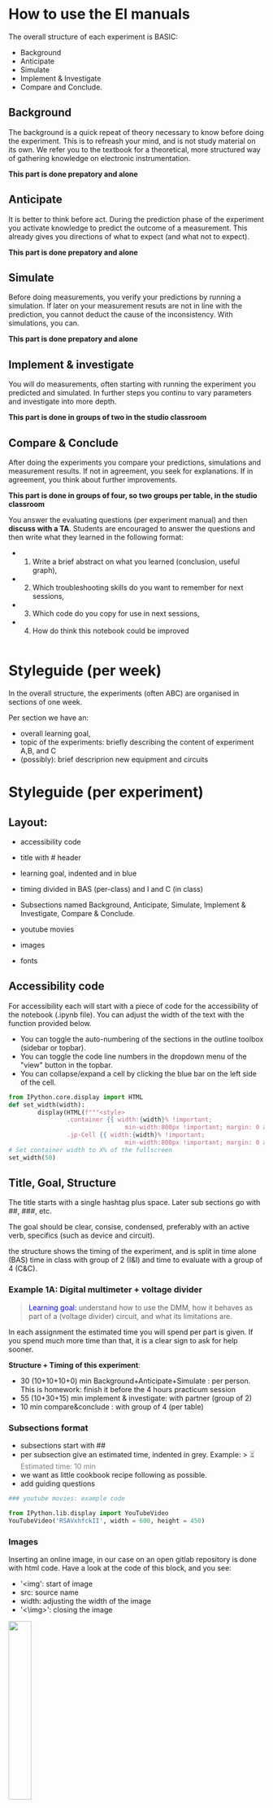 # How to use the EI manuals

The overall structure of each experiment is BASIC:
- Background
- Anticipate
- Simulate
- Implement & Investigate
- Compare and Conclude. 

## Background
The background is a quick repeat of theory necessary to know before doing the experiment. This is to refreash your mind, and is not study material on its own. We refer you to the textbook for a theoretical, more structured way of gathering knowledge on electronic instrumentation. 

**This part is done prepatory and alone**

## Anticipate
It is better to think before act. During the prediction phase of the experiment you activate knowledge to predict the outcome of a measurement. This already gives you directions of what to expect (and what not to expect). 

**This part is done prepatory and alone**

## Simulate
Before doing measurements, you verify your predictions by running a simulation. If later on your measurement resuts are not in line with the prediction, you cannot deduct the cause of the inconsistency. With simulations, you can. 

**This part is done prepatory and alone**

## Implement & investigate
You will do measurements, often starting with running the experiment you predicted and simulated. In further steps you continu to vary parameters and investigate into more depth. 

**This part is done in groups of two in the studio classroom**

## Compare & Conclude
After doing the experiments you compare your predictions, simulations and measurement results. If not in agreement, you seek for explanations. If in agreement, you think about further improvements. 

**This part is done in groups of four, so two groups per table, in the studio classroom**

You answer the evaluating questions (per experiment manual) and then **discuss with a TA**. 
Students are encouraged to answer the questions and then write what they learned in the following format:
- 1. Write a brief abstract on what you learned (conclusion, useful graph), 
- 2. Which troubleshooting skills do you want to remember for next sessions, 
- 3. Which code do you copy for use in next sessions,
- 4. How do think this notebook could be improved


```python

```

# Styleguide (per week)
In the overall structure, the experiments (often ABC) are organised in sections of one week. 

Per section we have an:
* overall learning goal, 
* topic of the experiments: briefly describing the content of experiment A,B, and C
* (possibly): brief descriprion new equipment and circuits



# Styleguide (per experiment)

## Layout:
- accessibility code
- title with # header
- learning goal, indented and in blue
- timing divided in BAS (per-class) and I and C (in class)
- Subsections named Background, Anticipate, Simulate, Implement & Investigate, Compare & Conclude. 

- youtube movies
- images
- fonts

## Accessibility code
For accessibility each will start with a piece of code for the accessibility of the notebook (.ipynb file). You can adjust the width of the text with the function provided below.
- You can toggle the auto-numbering of the sections in the outline toolbox (sidebar or topbar).
- You can toggle the code line numbers in the dropdown menu of the "view" button in the topbar. 
- You can collapse/expand a cell by clicking the blue bar on the left side of the cell.

```python
from IPython.core.display import HTML
def set_width(width):
        display(HTML(f"""<style>  
                .container {{ width:{width}% !important; 
                                min-width:800px !important; margin: 0 auto}} 
                .jp-Cell {{ width:{width}% !important; 
                                min-width:800px !important; margin: 0 auto}} </style>"""))
# Set container width to X% of the fullscreen 
set_width(50)

```

## Title, Goal, Structure

The title starts with a single hashtag plus space. Later sub sections go with ##, ###, etc. 

The goal should be clear, consise, condensed, preferably with an active verb, specifics (such as device and circuit). 

the structure shows the timing of the experiment, and is split in time alone (BAS) time in class with group of 2 (I&I) and time to evaluate with a group of 4 (C&C). 

### Example 1A: Digital multimeter + voltage divider
> <font color='blue'>Learning goal:</font> understand how to use the DMM, how it behaves as part of a (voltage divider) circuit, and what its limitations are.

In each assignment the estimated time you will spend per part is given. If you spend much more time than that, it is a clear sign to ask for help sooner. 

**Structure + Timing of this experiment**: 
- 30 (10+10+10+0) min Background+Anticipate+Simulate  : per person. This is homework: finish it before the 4 hours practicum session
- 55 (10+30+15) min implement & investigate: with partner (group of 2)
- 10 min compare&conclude                  : with group of 4 (per table)



### Subsections format
- subsections start with ##
- per subsection give an estimated time, indented in grey. Example: > <font color='grey'>⏳ Estimated time: 10 min</font>
- we want as little cookbook recipe following as possible. 
- add guiding questions



```python
### youtube movies: example code

from IPython.lib.display import YouTubeVideo
YouTubeVideo('RSAVxhfckII', width = 600, height = 450)
```

<!-- #region -->
### Images

Inserting an online image, in our case on an open gitlab repository is done with html code. Have a look at the code of this block, and you see:
- '<img': start of image
- src: source name
- width: adjusting the width of the image
- '<\img>': closing the image


<img src="https://gitlab.tudelft.nl/mwdocter/nb2214-images/-/raw/main/ELC/ELC1b%20voltage%20divider.jpg" width=30%></img>


<!-- #endregion -->

### Fonts
you can make different color or size fonts:
- first define the font color 
- then write the text, or even copy paste an icon
- then close/remove the different font color with '</font>'

While Jupyter notebooks are quite forgving in not closing fonts, markdown files are not.

Example: 
<font color='grey'>⏳ Estimated time: 30 min</font>

- Making text in markdown italic is done by placing it between _underscores_
- Making text in markdown bold is e by placing it between **double astericks**




### Inserting own images
In some cases an answer can be best illustrated with a picutre, either drawn or a photo taken from the setup, or oscilloscope screen, or screendump of the laptop. Then the following code is most udesfull, which need to be in two consecutive cells:

```python
from ipywidgets import FileUpload
from IPython.display import Image
import os
upload=FileUpload()
upload

```

```python
file_name="1A_1_VImeters.jpg"
if upload.value!={}:
    with open(file_name,"wb") as f:
        try: f.write(upload.data[-1]) # python 3.7 Kernel code, not working on Vocareum
        except: f.write(upload.value[-1]["content"])  # python 3.8 Kernel code, works on Vocareum if you change the kernel

Image(filename=file_name, width="50%")
```

## Markdown versus html

There are two ways of having dropdown menu's. 

Inside a markdown file (not ipynb) you can best use admonition like below. 

In ipynb you need to use details from html, as the admonition is not visible. 
    
```{admonition} Numeric answer
:class: dropdown, seealso
$V_{Th}$=20 V 
$R_{Th}$=20 k$\Omega$ 
You could still calculate $I_{no}$ and verify whether this is equal to $\frac{V_{Th}}{R_{Th}}$
```
<details>
  <summary>Epcot Center</summary>
  <p>Epcot is a theme park at Walt Disney World Resort featuring exciting attractions, international pavilions, award-winning fireworks and seasonal special events.</p>
</details>
```python

```
